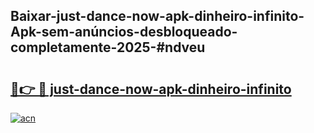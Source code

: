 ## Baixar-just-dance-now-apk-dinheiro-infinito-Apk-sem-anúncios-desbloqueado-completamente-2025-#ndveu

# <h2><a href="https://ainizakaria.my?title=just-dance-now-apk-dinheiro-infinito&ref=20M">🔗👉 🔴 just-dance-now-apk-dinheiro-infinito</a></h2>

[![acn](https://github.com/user-attachments/assets/0f9c940e-d8b0-45ae-aac7-cd30a18b3e1c)](https://ainizakaria.my?title=just-dance-now-apk-dinheiro-infinito&ref=20M)

